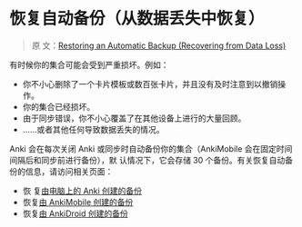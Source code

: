 # 恢复自动备份（从数据丢失中恢复）

> 原
> 文：[Restoring an Automatic Backup (Recovering from Data Loss)](https://faqs.ankiweb.net/restoring-an-automatic-backup-recovering-from-data-loss.html)

有时候你的集合可能会受到严重损坏。例如：

- 你不小心删除了一个卡片模板或数百张卡片，并且没有及时注意到以撤销操作。
- 你的集合已经损坏。
- 由于同步错误，你不小心覆盖了在其他设备上进行的大量回顾。
- ……或者其他任何导致数据丢失的情况。

Anki 会在每次关闭 Anki 或同步时自动备份你的集合（AnkiMobile 会在固定时间间隔后和同步前进行备份），默
认情况下，它会存储 30 个备份。有关恢复自动备份的信息，请访问相关页面：

- 恢
  复[由电脑上的 Anki 创建的备份](https://open-spaced-repetition.github.io/anki-manual-zh-CN/backups.html)
- 恢复[由 AnkiMobile 创建的备份](https://docs.ankimobile.net/preferences.html#backups)
- 恢复[由 AnkiDroid 创建的备份](https://ankidroid.org/docs/manual.html#backups)
